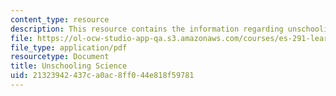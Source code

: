 ```yaml
---
content_type: resource
description: This resource contains the information regarding unschooling science.
file: https://ol-ocw-studio-app-qa.s3.amazonaws.com/courses/es-291-learning-seminar-experiments-in-education-spring-2003/21323942437ca0ac8ff044e818f59781_MITES_291S03_UnschlSc_fnl.pdf
file_type: application/pdf
resourcetype: Document
title: Unschooling Science
uid: 21323942-437c-a0ac-8ff0-44e818f59781
---
```

